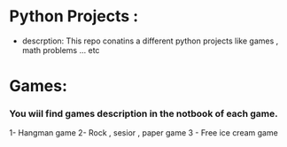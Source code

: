 # Python Projects :
* descrption:
This repo conatins a different python projects like games , math problems ... etc
# Games:
### You wiil find games description in the notbook of each game.
1- Hangman game 
2- Rock , sesior , paper game 
3 - Free ice cream game 
